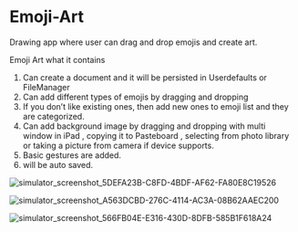 # Emoji-Art

Drawing app where user can drag and drop emojis and create art.

Emoji Art what it contains

1. Can create a document and it will be persisted in Userdefaults or FileManager
2. Can add different types of emojis by dragging and dropping
3. If you don’t like existing ones, then add new ones to emoji list and they are categorized.
4. Can add background image by dragging and dropping with multi window in iPad , copying it to Pasteboard , selecting from photo library or taking a picture from camera if device supports.
5. Basic gestures are added.
6. will be auto saved.




![simulator_screenshot_5DEFA23B-C8FD-4BDF-AF62-FA80E8C19526](https://user-images.githubusercontent.com/16958387/120914737-ae47ed00-c6bd-11eb-857b-d0b99f0ee1c7.png)

![simulator_screenshot_A563DCBD-276C-4114-AC3A-08B62AAEC200](https://user-images.githubusercontent.com/16958387/120914723-996b5980-c6bd-11eb-9685-1d6c7f4c9863.png)


![simulator_screenshot_566FB04E-E316-430D-8DFB-585B1F618A24](https://user-images.githubusercontent.com/16958387/120914786-ea7b4d80-c6bd-11eb-8619-610537f8fe12.png)
